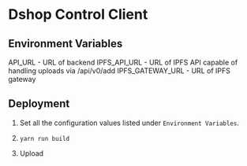 # Dshop Control Client

## Environment Variables

API_URL - URL of backend
IPFS_API_URL - URL of IPFS API capable of handling uploads via /api/v0/add
IPFS_GATEWAY_URL - URL of IPFS gateway

## Deployment

1. Set all the configuration values listed under `Environment Variables`.

2. `yarn run build`

3. Upload 
